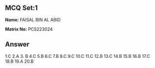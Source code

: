 ## MCQ Set:1

**Name:** 
FAISAL BIN AL ABID

**Matrix No:** PCS223024

## Answer
1.C 2.A 3. B 4.C 5.B 6.C 7.B  8.C 9.C 10.C 11.C 12.B 13.C  14.B 15.B 16.B 17.C 18.B 19.A 20.B
